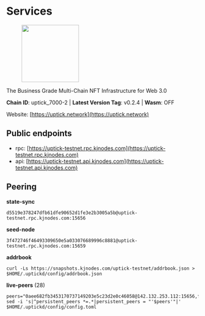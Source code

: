 # Services

<figure><img src="https://raw.githubusercontent.com/kj89/testnet_manuals/main/pingpub/logos/uptick.png" width="150" alt=""><figcaption></figcaption></figure>

The Business Grade Multi-Chain NFT Infrastructure for Web 3.0

**Chain ID**: uptick_7000-2 | **Latest Version Tag**: v0.2.4 | **Wasm**: OFF

Website: [https://uptick.network](https://uptick.network)


## Public endpoints

* rpc: [https://uptick-testnet.rpc.kjnodes.com](https://uptick-testnet.rpc.kjnodes.com)
* api: [https://uptick-testnet.api.kjnodes.com](https://uptick-testnet.api.kjnodes.com)

## Peering

**state-sync**

```
d5519e378247dfb61dfe90652d1fe3e2b3005a5b@uptick-testnet.rpc.kjnodes.com:15656
```

**seed-node**

```
3f472746f46493309650e5a033076689996c8881@uptick-testnet.rpc.kjnodes.com:15659
```

**addrbook**
```
curl -Ls https://snapshots.kjnodes.com/uptick-testnet/addrbook.json > $HOME/.uptickd/config/addrbook.json
```

**live-peers** (28)
```
peers="0aee682fb3453170737149203e5c23d2e0c46058@142.132.253.112:15656,f296bfda3c0c3f46059c89d3ee02f3f11d95d00b@162.55.234.70:55056,b483acbcae7ccd1244f588144245e9d1124c3de5@88.99.56.200:26666,8340a33a3794dfef56159f412012c16ce51d96dc@65.109.85.52:46656,7a1f08486cd519270b3aeab7c6c4abf2cc07d22b@46.17.250.145:60856,6b5375296e81501b0db0a34a7a04f39520400214@65.108.45.200:27565,0afb5ce897e69eec34fb32bf87f4a2f93f79e0b3@65.109.65.210:30656,7a4f1c0baa2ff31c02163fb658c4eb8d119193c7@95.214.52.173:26656,3666c65e99775b8149396fd5c781dec6a29fb13b@75.119.144.48:31656,d5519e378247dfb61dfe90652d1fe3e2b3005a5b@65.109.68.190:15656,d8777278648d8fc93800692a8b96a7f104df4f9a@194.163.135.127:26656,70c19420bb2d40c5a6c3466c69ead6e0877b9cc7@45.85.250.108:26656,0fcdc6af694d5b9995340549e5ce444dc96de3e0@195.201.197.4:15656,0105e6bcc1d69031d27817110050319446101362@65.108.197.178:31656,af5262526a0800a29a0a7194e1488a9fa62d0005@195.3.223.208:26656,1c66685cbf5c8dc0a739eb57c896d35eb2eed17c@141.94.139.233:28656,b14b4e3a46180eccf00d816aed5338db925e2237@185.225.191.149:26656,db09e85b73c4be1cab07f41422912ccad2aa5744@185.198.27.109:15656,962e467376dd18f68bbab10cda5a336a1a08aa4b@65.21.134.202:26666,7175172406a124862dc545b8fb1e3545c35173f9@176.9.146.72:14656,79888e0547bfb9937e4a6f4fbdca7ccbf46cbbde@155.133.23.88:26656,962d620d21ce5caba3e765501dd9b309cfac234f@78.31.64.11:26356,75aa14851ff12bd4825fe5679958dc278086e2b9@95.216.14.72:34656,821cec653e1bdcd6e0ea7db62ddc65e7dae9fc5b@190.2.136.58:26656,d6aad702ecfed6c5e76e2f25dea6b921c3cd7857@154.12.242.252:31656,e8704845eaa0f3d39fcdc9c4065f3beb344384db@142.132.152.46:27656,b9d3fe835ded0b93c39befad43fb3c4964ae740f@91.195.101.100:26656,2298edffe9306e4d9370233c1d29dab567829095@144.91.78.28:26656"
sed -i 's|^persistent_peers *=.*|persistent_peers = "'$peers'"|' $HOME/.uptickd/config/config.toml
```
